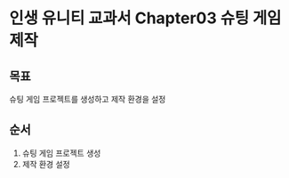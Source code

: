 # 인생 유니티 교과서 Chapter03 슈팅 게임 제작

## 목표
슈팅 게임 프로젝트를 생성하고 제작 환경을 설정

## 순서
1. 슈팅 게임 프로젝트 생성
2. 제작 환경 설정